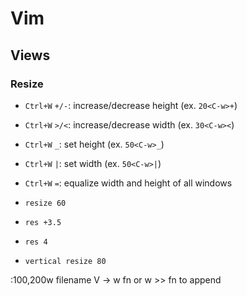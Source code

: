 # Vim

## Views
### Resize

* `Ctrl+W` `+/-`: increase/decrease height (ex. `20<C-w>+`)
* `Ctrl+W` `>/<`: increase/decrease width (ex. `30<C-w><`)
* `Ctrl+W` `_`: set height (ex. `50<C-w>_`)
* `Ctrl+W` `|`: set width (ex. `50<C-w>|`)
* `Ctrl+W` `=`: equalize width and height of all windows

* `resize 60`
* `res +3.5`
* `res 4`
* `vertical resize 80`


:100,200w filename
V -> w fn or w >> fn to append
